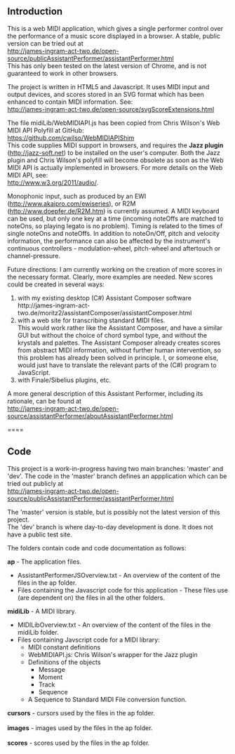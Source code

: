 Introduction
------------
This is a web MIDI application, which gives a single performer control over the performance of a music score displayed in a browser. A stable, public version can be tried out at<br />
http://james-ingram-act-two.de/open-source/publicAssistantPerformer/assistantPerformer.html<br />
This has only been tested on the latest version of Chrome, and is not guaranteed to work in other browsers.

The project is written in HTML5 and Javascript. It uses MIDI input and output devices, and scores stored in an SVG format which has been enhanced to contain MIDI information. See:<br />
http://james-ingram-act-two.de/open-source/svgScoreExtensions.html<br />

The file midiLib/WebMIDIAPI.js has been copied from Chris Wilson's Web MIDI API Polyfill at GitHub:<br />
https://github.com/cwilso/WebMIDIAPIShim<br />
This code supplies MIDI support in browsers, and requires the <b>Jazz plugin</b> (http://jazz-soft.net) to be installed on the user's computer. Both the Jazz plugin and Chris Wilson's polyfill will become obsolete as soon as the Web MIDI API is actually implemented in browsers. For more details on the Web MIDI API, see: <br />
http://www.w3.org/2011/audio/.

 

Monophonic input, such as produced by an EWI (http://www.akaipro.com/ewiseries), or R2M (http://www.doepfer.de/R2M.htm) is currently assumed. A MIDI keyboard can be used, but only one key at a time (incoming noteOffs are matched to noteOns, so playing legato is no problem). Timing is related to the times of single noteOns and noteOffs. In addition to noteOn/Off, pitch and velocity information, the performance can also be affected by the instrument's continuous controllers - modulation-wheel, pitch-wheel and aftertouch or channel-pressure.

Future directions: I am currently working on the creation of more scores in the necessary format. Clearly, more examples are needed. New scores could be created in several ways:

<ol>
<li>
with my existing desktop (C#) Assistant Composer software<br />
http://james-ingram-act-two.de/moritz2/assistantComposer/assistantComposer.html
</li>
<li>
with a web site for transcribing standard MIDI files.<br />
This would work rather like the Assistant Composer, and have a similar GUI but without the choice of chord symbol type, and without the krystals and palettes. The Assistant Composer already creates scores from abstract MIDI information, without further human intervention, so this problem has already been solved in principle. I, or someone else, would just have to translate the relevant parts of the (C#) program to JavaScript.
</li>
<li>
with Finale/Sibelius plugins, etc.
</li>
</ol>

A more general description of this Assistant Performer, including its rationale, can be found at<br />
http://james-ingram-act-two.de/open-source/assistantPerformer/aboutAssistantPerformer.html

====

Code
----

This project is a work-in-progress having two main branches: 'master' and 'dev'. The code in the 'master' branch defines an appplication which can be tried out publicly at<br />
http://james-ingram-act-two.de/open-source/publicAssistantPerformer/assistantPerformer.html

The 'master' version is stable, but is possibly not the latest version of this project.<br />
The 'dev' branch is where day-to-day development is done. It does not have a public test site.

The folders contain code and code documentation as follows: 

<strong>ap</strong> - The application files.
<ul>
<li>
AssistantPerformerJSOverview.txt - An overview of the content of the files in the ap folder.
</li>
<li>
Files containing the Javascript code for this application - These files use (are dependent on) the files in all the other folders.
</li>
</ul>

<strong>midiLib</strong> - A MIDI library.
<ul>
<li>
MIDILibOverview.txt - An overview of the content of the files in the midiLib folder.
</li>
<li>
Files containing Javscript code for a MIDI library:
<ul>
<li>
MIDI constant definitions
</li>
<li>
WebMIDIAPI.js: Chris Wilson's wrapper for the Jazz plugin
</li>
<li>
Definitions of the objects
<ul>
<li>
Message
</li>
<li>
Moment
</li>
<li>
Track
</li>
<li>
Sequence
</li>
</ul>
</li>
<li>
A Sequence to Standard MIDI File conversion function.
</li>
</ul>
</li>
</ul>
<strong>cursors</strong> - cursors used by the files in the ap folder.<br />
<br />
<strong>images</strong> - images used by the files in the ap folder.<br />
<br />
<strong>scores</strong> - scores used by the files in the ap folder.<br />
<br />


